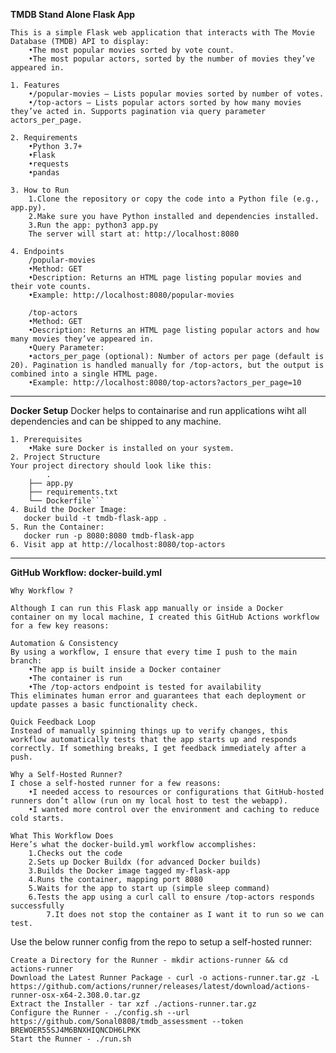 **TMDB Stand Alone Flask App**
```
This is a simple Flask web application that interacts with The Movie Database (TMDB) API to display:
	•The most popular movies sorted by vote count.
	•The most popular actors, sorted by the number of movies they’ve appeared in.

1. Features
	•/popular-movies — Lists popular movies sorted by number of votes.
	•/top-actors — Lists popular actors sorted by how many movies they’ve acted in. Supports pagination via query parameter actors_per_page.

2. Requirements
	•Python 3.7+
	•Flask
	•requests
	•pandas

3. How to Run
	1.Clone the repository or copy the code into a Python file (e.g., app.py).
	2.Make sure you have Python installed and dependencies installed.
	3.Run the app: python3 app.py
	The server will start at: http://localhost:8080

4. Endpoints
	/popular-movies
	•Method: GET
	•Description: Returns an HTML page listing popular movies and their vote counts.
	•Example: http://localhost:8080/popular-movies

	/top-actors
	•Method: GET
	•Description: Returns an HTML page listing popular actors and how many movies they’ve appeared in.
	•Query Parameter:
	•actors_per_page (optional): Number of actors per page (default is 20). Pagination is handled manually for /top-actors, but the output is combined into a single HTML page.
	•Example: http://localhost:8080/top-actors?actors_per_page=10
```
-------------------------------------------------------------------------------------------------------------------------------------------------------------------------------------------------------------------------------------

**Docker Setup**
Docker helps to containarise and run applications wiht all dependencies and can be shipped to any machine.
```
1. Prerequisites
	•Make sure Docker is installed on your system.
2. Project Structure
Your project directory should look like this:
        .
	├── app.py
	├── requirements.txt
	└── Dockerfile```
4. Build the Docker Image: 
   docker build -t tmdb-flask-app .
5. Run the Container:  
   docker run -p 8080:8080 tmdb-flask-app
6. Visit app at http://localhost:8080/top-actors
```
-------------------------------------------------------------------------------------------------------------------------------------------------------------------------------------------------------------------------------------
**GitHub Workflow: docker-build.yml**
```
Why Workflow ?

Although I can run this Flask app manually or inside a Docker container on my local machine, I created this GitHub Actions workflow for a few key reasons:

Automation & Consistency
By using a workflow, I ensure that every time I push to the main branch:
	•The app is built inside a Docker container
	•The container is run
	•The /top-actors endpoint is tested for availability
This eliminates human error and guarantees that each deployment or update passes a basic functionality check.

Quick Feedback Loop
Instead of manually spinning things up to verify changes, this workflow automatically tests that the app starts up and responds correctly. If something breaks, I get feedback immediately after a push.

Why a Self-Hosted Runner?
I chose a self-hosted runner for a few reasons:
	•I needed access to resources or configurations that GitHub-hosted runners don’t allow (run on my local host to test the webapp).
	•I wanted more control over the environment and caching to reduce cold starts.

What This Workflow Does
Here’s what the docker-build.yml workflow accomplishes:
	1.Checks out the code
	2.Sets up Docker Buildx (for advanced Docker builds)
	3.Builds the Docker image tagged my-flask-app
	4.Runs the container, mapping port 8080
	5.Waits for the app to start up (simple sleep command)
	6.Tests the app using a curl call to ensure /top-actors responds successfully
        7.It does not stop the container as I want it to run so we can test.
```
Use the below runner config from the repo to setup a self-hosted runner:
```
Create a Directory for the Runner - mkdir actions-runner && cd actions-runner 
Download the Latest Runner Package - curl -o actions-runner.tar.gz -L https://github.com/actions/runner/releases/latest/download/actions-runner-osx-x64-2.308.0.tar.gz 
Extract the Installer - tar xzf ./actions-runner.tar.gz 
Configure the Runner - ./config.sh --url https://github.com/Sonal0808/tmdb_assessment --token BREWOER55SJ4M6BNXHIQNCDH6LPKK 
Start the Runner - ./run.sh
```
